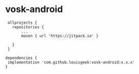 # vosk-android
 ```
  allprojects {
  	repositories {
		...
		maven { url 'https://jitpack.io' }
        
  	}
  }
  ```
  
  ```
  dependencies {
   implementation 'com.github.louisgeek:vosk-android:x.x.x'
  }
  ```

